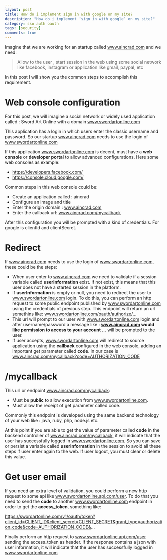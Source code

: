 ```yaml
---
layout: post
title: How do i implement sign in with google on my site?
description: "How do i implement ‘sign in with google’ on my site?"
category: sso auth oauth
tags: [security]
comments: true  
---
```


Imagine that we are working for an startup called www.aincrad.com and we need:

> Allow to the user , start session in the web using some social network like facebook, instagram or application like gmail, paypal, etc

In this post I will show you the common steps to accomplish this requirement.

# Web console configuration

For this post, we will imagine a social network or widely used application called : Sword Art Online with a domain www.swordartonline.com

This application has a login in which users enter the classic username and password. So our startup www.aincrad.com needs to use the login of www.swordartonline.com


If this application www.swordartonline.com is decent, must have a **web console** or **developer portal** to allow advanced configurations. Here some web consoles as example:

- https://developers.facebook.com/
- https://console.cloud.google.com/

Common steps in this web console could be:

- Create an application called : aincrad
- Configure an image and title
- Enter the origin domain :   www.aincrad.com
- Enter the callback url:  www.aincrad.com/mycallback

After this configuration you will be prompted with a kind of credentials. For google is clientId and clientSecret.


# Redirect

If www.aincrad.com needs to use the login of www.swordartonline.com, these could be the steps:

- When user enter to www.aincrad.com we need to validate if a session variable called **userInformation** exist. If not exist, this means that this user does not have a started session in the platform.
- If **userInformation** is empty or null, you need to redirect the user to www.swordartonline.com login. To do this, you can perform an http request to some public endpoint published by www.swordartonline.com using the credentials of previous step. This endpoint will return an url somethins like: www.swordartonline.com/oauth/authorize/...
- This url will prompt to our user with www.swordartonline.com login and after username/password a message  like : **www.aincrad.com would like permission to access to your account ...** will be prompted to the user.
- If user accepts, www.swordartonline.com will redirect to source application using the **callback** configured in the web console, adding an important get parameter called **code**. In our case is www.aincrad.com/mycallback?code=AUTHORIZATION_CODE

# /mycallback

This url or endpoint www.aincrad.com/mycallback:

- Must be **public** to allow execution from www.swordartonline.com.
- Must allow the receipt of get parameter called code.

Commonly this endpoint is developed using the same backend technology of your web like : java, ruby, php, node.js etc.

At this point if you are able to get the value of parameter called **code** in the  backend controller of www.aincrad.com/mycallback, it will indicate that the user has successfully logged in www.swordartonline.com. So you can save or persist a variable called **userInformation** in the session to avoid all these steps if user enter again to the web. If user logout, you must clear or delete this value.

# Get user email

If you need an extra level of validation, you could perform a new http request to some api like www.swordartonline.api.com/user. To do that you need to send the **code** to another www.swordartonline.com endpoint in order to get the **access_token**, something like:

https://swordartonline.com/v1/oauth/token?client_id=CLIENT_ID&client_secret=CLIENT_SECRET&grant_type=authorization_code&code=AUTHORIZATION_CODE&...

Finally perform an http request to www.swordartonline.api.com/user sending the access_token as header. If the response contains a json with user information, it will indicate that the user has successfully logged in www.swordartonline.com
